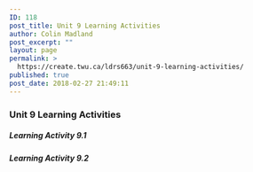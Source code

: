 ```yaml
---
ID: 118
post_title: Unit 9 Learning Activities
author: Colin Madland
post_excerpt: ""
layout: page
permalink: >
  https://create.twu.ca/ldrs663/unit-9-learning-activities/
published: true
post_date: 2018-02-27 21:49:11
---
```

### Unit 9 Learning Activities

##### Learning Activity 9.1

##### Learning Activity 9.2